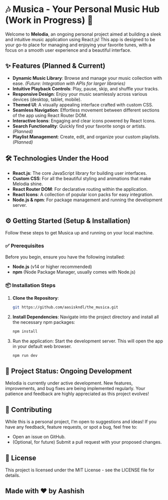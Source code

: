 # 🎶 Musica - Your Personal Music Hub (Work in Progress) 🚀

Welcome to **Melodia**, an ongoing personal project aimed at building a sleek and intuitive music application using React.js! This app is designed to be your go-to place for managing and enjoying your favorite tunes, with a focus on a smooth user experience and a beautiful interface.

## ✨ Features (Planned & Current)

- **Dynamic Music Library**: Browse and manage your music collection with ease. *(Future: Integration with APIs for larger libraries)*
- **Intuitive Playback Controls**: Play, pause, skip, and shuffle your tracks.
- **Responsive Design**: Enjoy your music seamlessly across various devices (desktop, tablet, mobile).
- **Themed UI**: A visually appealing interface crafted with custom CSS.
- **Seamless Navigation**: Effortless movement between different sections of the app using React Router DOM.
- **Interactive Icons**: Engaging and clear icons powered by React Icons.
- **Search Functionality**: Quickly find your favorite songs or artists. *(Planned)*
- **Playlist Management**: Create, edit, and organize your custom playlists. *(Planned)*

## 🛠 Technologies Under the Hood

- **React.js**: The core JavaScript library for building user interfaces.
- **Custom CSS**: For all the beautiful styling and animations that make Melodia shine.
- **React Router DOM**: For declarative routing within the application.
- **React Icons**: A collection of popular icon packs for easy integration.
- **Node.js & npm**: For package management and running the development server.

## ⚙️ Getting Started (Setup & Installation)

Follow these steps to get Musica up and running on your local machine.

### ✅ Prerequisites

Before you begin, ensure you have the following installed:

- **Node.js** (v14 or higher recommended)
- **npm** (Node Package Manager, usually comes with Node.js)

### 📦 Installation Steps

1. **Clone the Repository**:
   ```bash
   git https://github.com/aasiskndl/the_musica.git
   ```
2. **Install Dependencies**: Navigate into the project directory and install all the necessary npm packages:
   ```bash
   npm install
   ```
3. Run the application: Start the development server. This will open the app in your default web browser.
   ```bash
   npm run dev
   ```
## 🚧 Project Status: Ongoing Development
Melodia is currently under active development. New features, improvements, and bug fixes are being implemented regularly. Your patience and feedback are highly appreciated as this project evolves!

## 🤝 Contributing
While this is a personal project, I'm open to suggestions and ideas! If you have any feedback, feature requests, or spot a bug, feel free to:
- Open an issue on GitHub.
- (Optional, for future) Submit a pull request with your proposed changes.

## 📄 License
This project is licensed under the MIT License - see the LICENSE file for details.

## Made with ❤️ by Aashish
